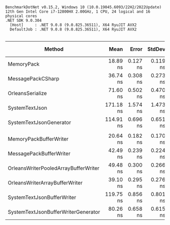 ```

BenchmarkDotNet v0.15.2, Windows 10 (10.0.19045.6093/22H2/2022Update)
12th Gen Intel Core i7-12800HX 2.00GHz, 1 CPU, 24 logical and 16 physical cores
.NET SDK 9.0.304
  [Host]     : .NET 9.0.8 (9.0.825.36511), X64 RyuJIT AVX2
  DefaultJob : .NET 9.0.8 (9.0.825.36511), X64 RyuJIT AVX2


```
| Method                               | Mean      | Error    | StdDev   | Ratio | RatioSD | Gen0   | Allocated | Alloc Ratio |
|------------------------------------- |----------:|---------:|---------:|------:|--------:|-------:|----------:|------------:|
| MemoryPack                           |  18.89 ns | 0.127 ns | 0.119 ns |  1.00 |    0.01 | 0.0049 |      64 B |        1.00 |
| MessagePackCSharp                    |  36.74 ns | 0.308 ns | 0.273 ns |  1.95 |    0.02 | 0.0030 |      40 B |        0.62 |
| OrleansSerialize                     |  71.60 ns | 0.502 ns | 0.470 ns |  3.79 |    0.03 | 0.0036 |      48 B |        0.75 |
| SystemTextJson                       | 171.18 ns | 1.574 ns | 1.473 ns |  9.06 |    0.09 | 0.0274 |     360 B |        5.62 |
| SystemTextJsonGenerator              | 114.91 ns | 0.696 ns | 0.651 ns |  6.08 |    0.05 | 0.0141 |     184 B |        2.88 |
|                                      |           |          |          |       |         |        |           |             |
| MemoryPackBufferWriter               |  20.64 ns | 0.182 ns | 0.170 ns |  1.00 |    0.01 |      - |         - |          NA |
| MessagePackBufferWriter              |  42.49 ns | 0.239 ns | 0.224 ns |  2.06 |    0.02 |      - |         - |          NA |
| OrleansWriterPooledArrayBufferWriter |  49.48 ns | 0.300 ns | 0.266 ns |  2.40 |    0.02 |      - |         - |          NA |
| OrleansWriterArrayBufferWriter       |  39.10 ns | 0.295 ns | 0.276 ns |  1.89 |    0.02 |      - |         - |          NA |
| SystemTextJsonBufferWriter           | 119.75 ns | 0.856 ns | 0.801 ns |  5.80 |    0.06 |      - |         - |          NA |
| SystemTextJsonBufferWriterGenerator  |  80.26 ns | 0.658 ns | 0.615 ns |  3.89 |    0.04 |      - |         - |          NA |
